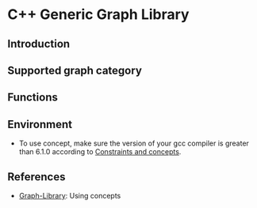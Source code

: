 # C++ Generic Graph Library

## Introduction

## Supported graph category

## Functions

## Environment

* To use concept, make sure the version of your gcc compiler is greater than 6.1.0 according to [Constraints and concepts](http://en.cppreference.com/w/cpp/language/constraints).

## References

* [Graph-Library](https://github.com/andyg7/Graph-Library): Using concepts
